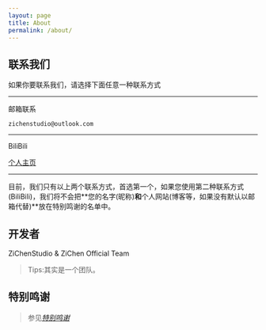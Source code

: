 ```yaml
---
layout: page
title: About
permalink: /about/
---
```


## 联系我们
如果你要联系我们，请选择下面任意一种联系方式

---
邮箱联系
<br>
```
zichenstudio@outlook.com
```
---
BiliBili<br>

[个人主页](https://space.bilibili.com/1740643474)

---
目前，我们只有以上两个联系方式，首选第一个，如果您使用第二种联系方式(BiliBili)，我们将不会把**您的名字(昵称)**和**个人网站(博客等，如果没有默认以邮箱代替)**放在特别鸣谢的名单中。
## 开发者
ZiChenStudio & ZiChen Official Team
> Tips:其实是一个团队。
## 特别鸣谢
> 参见[*特别鸣谢*](https://zichenstudio.github.io/HTML/thanks.html)
<!-- Copyright (c) 2022, ZiChenStudio Official -->

